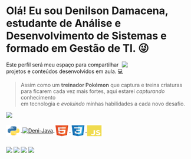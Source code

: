 # Olá! Eu sou Denilson Damacena, estudante de Análise e Desenvolvimento de Sistemas e formado em Gestão de TI. 😜
<img src="https://i.imgur.com/XpBKyAT.gif" width="190" align="right"/>

Este perfil será meu espaço para compartilhar projetos e conteúdos desenvolvidos em aula. 💻

> Assim como um **treinador Pokémon** que captura e treina criaturas <br>
para ficarem cada vez mais fortes, aqui estarei *capturando* conhecimento <br>
em tecnologia e *evoluindo* minhas habilidades a cada novo desafio.

<div align="left">
  <a href="https://github.com/denilsondamacena">
  <img height="100cm" src="https://github-readme-stats.vercel.app/api/top-langs/?username=denilsondamacena&layout=compact&langs_count=16&theme=transparent"/>
</div>

<div style="display: inline_block"><br>
  <img align="center" alt="Deni-Python" height="30" width="40" src="https://raw.githubusercontent.com/devicons/devicon/master/icons/python/python-original.svg">
  <img align="center" alt="Deni-Java" height="30" width="40" src="https://cdn.jsdelivr.net/gh/devicons/devicon@latest/icons/java/java-original.svg">
  <img align="center" alt="Deni-HTML" height="30" width="40" src="https://raw.githubusercontent.com/devicons/devicon/master/icons/html5/html5-original.svg">
  <img align="center" alt="Deni-CSS" height="30" width="40" src="https://raw.githubusercontent.com/devicons/devicon/master/icons/css3/css3-original.svg">
  <img align="center" alt="Deni-Js" height="30" width="40" src="https://raw.githubusercontent.com/devicons/devicon/master/icons/javascript/javascript-plain.svg">
  
</div>


##

<div>
  <a href="https://www.linkedin.com/in/denilsondamacena/" target="_blank"><img src="https://img.shields.io/badge/linkedin-%230077B5.svg?style=for-the-badge&logo=linkedin&logoColor=white"target="_blank"></a>
  <a href ="mailto:denilsonsilvadamacena@gmail.com"><img src="https://img.shields.io/badge/Gmail-D14836?style=for-the-badge&logo=gmail&logoColor=white" target="_blank"></a>
  <a href="https://discord.com/users/1037415334438776863" target="_blank"><img src="https://img.shields.io/badge/Discord-%235865F2.svg?style=for-the-badge&logo=discord&logoColor=white" target="_blank"></a>
  <a href="https://x.com/denidamacena" target="_blank"><img src="https://img.shields.io/badge/X-%23000000.svg?style=for-the-badge&logo=X&logoColor=white" target="_blank"></a>

</a>
</div>

